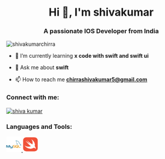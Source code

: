 <h1 align="center">Hi 👋, I'm shivakumar</h1>
<h3 align="center">A passionate IOS Developer from India</h3>

<p align="left"> <img src="https://komarev.com/ghpvc/?username=shivakumarchirra&label=Profile%20views&color=0e75b6&style=flat" alt="shivakumarchirra" /> </p>

- 🌱 I’m currently learning **x code with swift and swift ui**

- 💬 Ask me about **swift**

- 📫 How to reach me **chirrashivakumar5@gmail.com**

<h3 align="left">Connect with me:</h3>
<p align="left">
<a href="https://www.linkedin.com/in/shivakumarchirra/" target="blank"><img align="center" src="https://raw.githubusercontent.com/rahuldkjain/github-profile-readme-generator/master/src/images/icons/Social/linked-in-alt.svg" alt="shiva kumar" height="30" width="40" /></a>

</p>

<h3 align="left">Languages and Tools:</h3>
<p align="left"> <a href="https://www.mysql.com/" target="_blank" rel="noreferrer"> <img src="https://raw.githubusercontent.com/devicons/devicon/master/icons/mysql/mysql-original-wordmark.svg" alt="mysql" width="40" height="40"/> </a> <a href="https://developer.apple.com/swift/" target="_blank" rel="noreferrer"> <img src="https://raw.githubusercontent.com/devicons/devicon/master/icons/swift/swift-original.svg" alt="swift" width="40" height="40"/> </a> </p>
